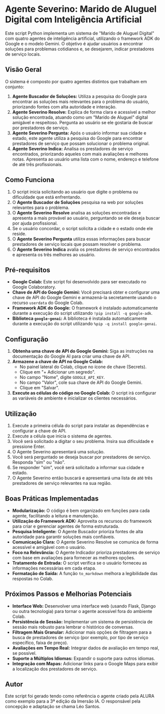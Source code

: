 # Agente Severino: Marido de Aluguel Digital com Inteligência Artificial

Este script Python implementa um sistema de "Marido de Aluguel Digital" com quatro agentes de inteligência artificial, utilizando o framework ADK do Google e o modelo Gemini. O objetivo é ajudar usuários a encontrar soluções para problemas cotidianos e, se desejarem, indicar prestadores de serviço locais.

## Visão Geral

O sistema é composto por quatro agentes distintos que trabalham em conjunto:

1.  **Agente Buscador de Soluções:** Utiliza a pesquisa do Google para encontrar as soluções mais relevantes para o problema do usuário, priorizando fontes com alta autoridade e interação.
2.  **Agente Severino Resolve:** Explica de forma clara e acessível a melhor solução encontrada, atuando como um "Marido de Aluguel" digital amigável e respeitoso. Pergunta ao usuário se ele gostaria de buscar por prestadores de serviço.
3.  **Agente Severino Pergunta:** Após o usuário informar sua cidade e estado, este agente utiliza a pesquisa do Google para encontrar prestadores de serviço que possam solucionar o problema original.
4.  **Agente Severino Indica:** Analisa os prestadores de serviço encontrados, priorizando aqueles com mais avaliações e melhores notas. Apresenta ao usuário uma lista com o nome, endereço e telefone de até três profissionais.

## Como Funciona

1.  O script inicia solicitando ao usuário que digite o problema ou dificuldade que está enfrentando.
2.  O **Agente Buscador de Soluções** pesquisa na web por soluções relevantes para o problema.
3.  O **Agente Severino Resolve** analisa as soluções encontradas e apresenta a mais provável ao usuário, perguntando se ele deseja buscar por ajuda profissional.
4.  Se o usuário concordar, o script solicita a cidade e o estado onde ele reside.
5.  O **Agente Severino Pergunta** utiliza essas informações para buscar prestadores de serviço locais que possam resolver o problema.
6.  O **Agente Severino Indica** avalia os prestadores de serviço encontrados e apresenta os três melhores ao usuário.

## Pré-requisitos

* **Google Colab:** Este script foi desenvolvido para ser executado no Google Colaboratory.
* **Chave de API do Google Gemini:** Você precisará obter e configurar uma chave de API do Google Gemini e armazená-la secretamente usando o recurso `userdata` do Google Colab.
* **Framework ADK do Google:** O framework é instalado automaticamente durante a execução do script utilizando `!pip install -q google-adk`.
* **Biblioteca `google-genai`:** A biblioteca é instalada automaticamente durante a execução do script utilizando `%pip -q install google-genai`.

## Configuração

1.  **Obtenha uma chave de API do Google Gemini:** Siga as instruções na documentação do Google AI para criar uma chave de API.
2.  **Armazene a chave de API no Google Colab:**
    * No painel lateral do Colab, clique no ícone de chave (Secrets).
    * Clique em "+ Adicionar um segredo".
    * No campo "Nome", digite `GOOGLE_API_KEY`.
    * No campo "Valor", cole sua chave de API do Google Gemini.
    * Clique em "Salvar".
3.  **Execute as células do código no Google Colab:** O script irá configurar as variáveis de ambiente e inicializar os clientes necessários.

## Utilização

1.  Execute a primeira célula do script para instalar as dependências e configurar a chave de API.
2.  Execute a célula que inicia o sistema de agentes.
3.  Você será solicitado a digitar o seu problema. Insira sua dificuldade e pressione Enter.
4.  O Agente Severino apresentará uma solução.
5.  Você será perguntado se deseja buscar por prestadores de serviço. Responda "sim" ou "não".
6.  Se responder "sim", você será solicitado a informar sua cidade e estado.
7.  O Agente Severino então buscará e apresentará uma lista de até três prestadores de serviço relevantes na sua região.

## Boas Práticas Implementadas

* **Modularização:** O código é bem organizado em funções para cada agente, facilitando a leitura e manutenção.
* **Utilização do Framework ADK:** Aproveita os recursos do framework para criar e gerenciar agentes de forma estruturada.
* **Pesquisa Inteligente:** O Agente Buscador prioriza fontes de alta autoridade para garantir soluções mais confiáveis.
* **Comunicação Clara:** O Agente Severino Resolve se comunica de forma acessível e amigável com o usuário.
* **Foco na Relevância:** O Agente Indicador prioriza prestadores de serviço com base em avaliações para fornecer as melhores opções.
* **Tratamento de Entrada:** O script verifica se o usuário forneceu as informações necessárias em cada etapa.
* **Formatação de Saída:** A função `to_markdown` melhora a legibilidade das respostas no Colab.

## Próximos Passos e Melhorias Potenciais

* **Interface Web:** Desenvolver uma interface web (usando Flask, Django ou outra tecnologia) para tornar o agente acessível fora do ambiente Colab.
* **Persistência de Sessão:** Implementar um sistema de persistência de sessão mais robusto para lembrar o histórico de conversas.
* **Filtragem Mais Granular:** Adicionar mais opções de filtragem para a busca de prestadores de serviço (por exemplo, por tipo de serviço específico, faixa de preço).
* **Avaliações em Tempo Real:** Integrar dados de avaliação em tempo real, se possível.
* **Suporte a Múltiplos Idiomas:** Expandir o suporte para outros idiomas.
* **Integração com Mapas:** Adicionar links para o Google Maps para exibir a localização dos prestadores de serviço.

## Autor

Este script foi gerado tendo como referência o agente criado pela ALURA como exemplo para a 3ª edição da Imersão IA. O responsável pela concepção e adaptação se chama Léo Santos. 
